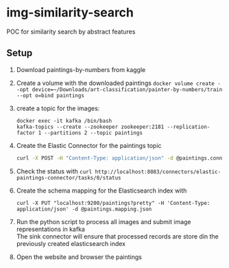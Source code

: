 # img-similarity-search
POC for similarity search by abstract features

## Setup

1. Download paintings-by-numbers from kaggle
2. Create a volume with the downloaded paintings  `docker volume create --opt device=~/Downloads/art-classification/painter-by-numbers/train --opt o=bind paintings`
3. create a topic for the images:
   ```
   docker exec -it kafka /bin/bash
   kafka-topics --create --zookeeper zookeeper:2181 --replication-factor 1 --partitions 2 --topic paintings
   ```
4. Create the Elastic Connector for the paintings topic
   ```bash
   curl -X POST -H "Content-Type: application/json" -d @paintings.connector.json localhost:8083/connectors
   ```
5. Check the status with `curl http://localhost:8083/connectors/elastic-paintings-connector/tasks/0/status`
6. Create the schema mapping for the Elasticsearch index with
   ```
   curl -X PUT "localhost:9200/paintings?pretty" -H 'Content-Type: application/json' -d @paintings.mapping.json
   ```
7. Run the python script to process all images and submit image representations in kafka  
   The sink connector will ensure that processed records are store din the previously created elasticsearch index
   
8. Open the website and browser the paintings
